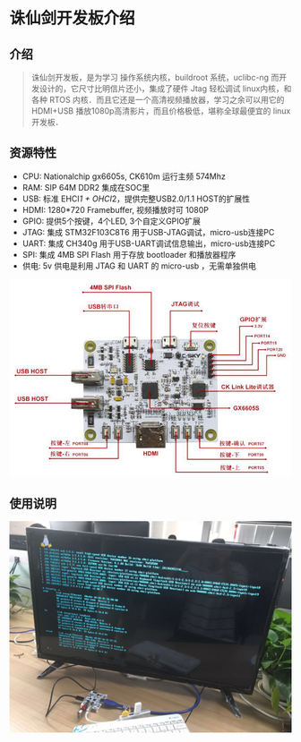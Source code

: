 诛仙剑开发板介绍
===

介绍
---

>诛仙剑开发板，是为学习 操作系统内核，buildroot 系统，uclibc-ng 而开发设计的，它尺寸比明信片还小，集成了硬件 Jtag 轻松调试 linux内核，和各种 RTOS 内核．而且它还是一个高清视频播放器，学习之余可以用它的 HDMI+USB 播放1080p高清影片，而且价格极低，堪称全球最便宜的 linux开发板．

资源特性
---

* CPU:  Nationalchip gx6605s, CK610m 运行主频 574Mhz
* RAM:  SIP 64M DDR2 集成在SOC里
* USB:  标准 EHCI*1 + OHCI*2，提供完整USB2.0/1.1 HOST的扩展性
* HDMI: 1280*720 Framebuffer, 视频播放时可 1080P
* GPIO: 提供5个按键，4个LED, 3个自定义GPIO扩展
* JTAG: 集成 STM32F103C8T6 用于USB-JTAG调试，micro-usb连接PC
* UART: 集成 CH340g 用于USB-UART调试信息输出，micro-usb连接PC
* SPI:  集成 4MB SPI Flash 用于存放 bootloader 和播放器程序
* 供电: 5v 供电是利用 JTAG 和 UART 的 micro-usb ，无需单独供电

<img src="../images/gx6605s_0.jpg" alt="gx6605s" />

使用说明
---

<img src="../images/gx6605s_1.jpg" alt="gx6605s" />



